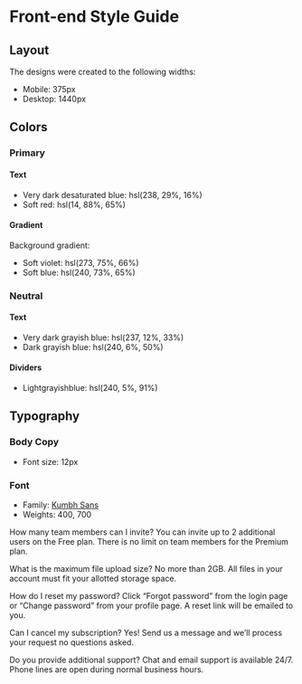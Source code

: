 # Front-end Style Guide

## Layout

The designs were created to the following widths:

- Mobile: 375px
- Desktop: 1440px

## Colors

### Primary

#### Text

- Very dark desaturated blue: hsl(238, 29%, 16%)
- Soft red: hsl(14, 88%, 65%)

#### Gradient

Background gradient:

- Soft violet: hsl(273, 75%, 66%)
- Soft blue: hsl(240, 73%, 65%)

### Neutral

#### Text

- Very dark grayish blue: hsl(237, 12%, 33%)
- Dark grayish blue: hsl(240, 6%, 50%)

#### Dividers

- Lightgrayishblue: hsl(240, 5%, 91%)

## Typography

### Body Copy

- Font size: 12px

### Font

- Family: [Kumbh Sans](https://fonts.google.com/specimen/Kumbh+Sans)
- Weights: 400, 700

How many team members can I invite?
  You can invite up to 2 additional users on the Free plan. There is no limit on
  team members for the Premium plan.

  What is the maximum file upload size?
  No more than 2GB. All files in your account must fit your allotted storage space.

  How do I reset my password?
  Click “Forgot password” from the login page or “Change password” from your profile page.
  A reset link will be emailed to you.

  Can I cancel my subscription?
  Yes! Send us a message and we’ll process your request no questions asked.

  Do you provide additional support?
  Chat and email support is available 24/7. Phone lines are open during normal business hours.
